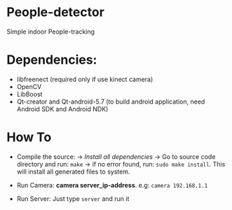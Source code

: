 # People-detector
Simple indoor People-tracking

# Dependencies:
- libfreenect (required only if use kinect camera)
- OpenCV
- LibBoost
- Qt-creator and Qt-android-5.7 (to build android application, need Android SDK and Android NDK) 

# How To
- Compile the source:
  -> *Install all dependencies*
  -> Go to source code directory and run: `make`
  -> if no error found, run: `sudo make install`. This will install all generated files to system.

- Run Camera:
  **camera server_ip-address**. e.g: `camera 192.168.1.1`

- Run Server:
  Just type `server` and run it
